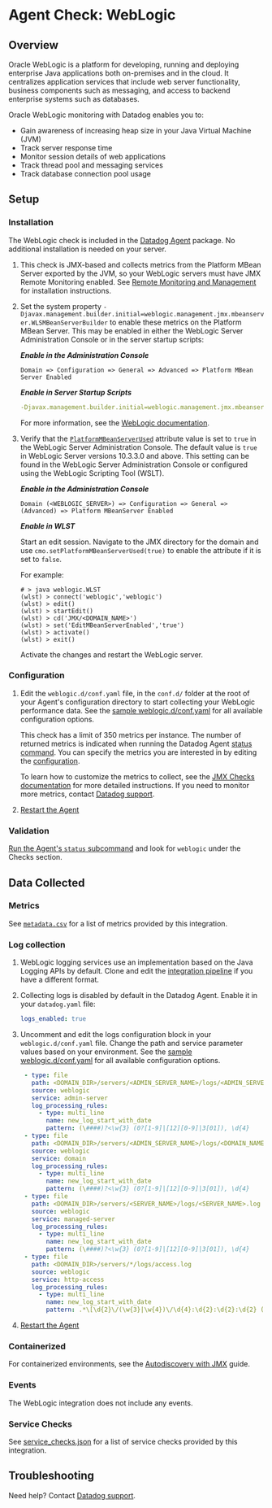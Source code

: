 # Agent Check: WebLogic

## Overview

Oracle WebLogic is a platform for developing, running and deploying enterprise Java applications both on-premises and in the cloud. It centralizes application services that include web server functionality, business components such as messaging, and access to backend enterprise systems such as databases. 

Oracle WebLogic monitoring with Datadog enables you to:
- Gain awareness of increasing heap size in your Java Virtual Machine (JVM)
- Track server response time
- Monitor session details of web applications
- Track thread pool and messaging services
- Track database connection pool usage

## Setup

### Installation

The WebLogic check is included in the [Datadog Agent][2] package.
No additional installation is needed on your server.

1. This check is JMX-based and collects metrics from the Platform MBean Server exported by the JVM, so your WebLogic servers must have JMX Remote Monitoring enabled. See [Remote Monitoring and Management][9] for installation instructions.

2. Set the system property `-Djavax.management.builder.initial=weblogic.management.jmx.mbeanserver.WLSMBeanServerBuilder` to enable these metrics on the Platform MBean Server. This may be enabled in either the WebLogic Server Administration Console or in the server startup scripts:


   _**Enable in the Administration Console**_

   ```
   Domain => Configuration => General => Advanced => Platform MBean Server Enabled
   ```

   _**Enable in Server Startup Scripts**_
 
   ```yaml
   -Djavax.management.builder.initial=weblogic.management.jmx.mbeanserver.WLSMBeanServerBuilder
   ```
      
   For more information, see the [WebLogic documentation][14].


3. Verify that the [`PlatformMBeanServerUsed`][10] attribute value is set to `true` in the WebLogic Server Administration Console. The default value is `true` in WebLogic Server versions 10.3.3.0 and above. This setting can be found in the WebLogic Server Administration Console or configured using the WebLogic Scripting Tool (WSLT). 

   _**Enable in the Administration Console**_

   ```
   Domain (<WEBLOGIC_SERVER>) => Configuration => General => (Advanced) => Platform MBeanServer Enabled
   ```
   
   _**Enable in WLST**_

   Start an edit session. Navigate to the JMX directory for the domain and use `cmo.setPlatformMBeanServerUsed(true)` to enable the attribute if it is set to `false`.

   For example:
   ```
   # > java weblogic.WLST
   (wlst) > connect('weblogic','weblogic')
   (wlst) > edit()
   (wlst) > startEdit()
   (wlst) > cd('JMX/<DOMAIN_NAME>')
   (wlst) > set('EditMBeanServerEnabled','true')
   (wlst) > activate()
   (wlst) > exit()
   ```

   Activate the changes and restart the WebLogic server.

### Configuration

1. Edit the `weblogic.d/conf.yaml` file, in the `conf.d/` folder at the root of your
   Agent's configuration directory to start collecting your WebLogic performance data.
   See the [sample weblogic.d/conf.yaml][3] for all available configuration options.

   This check has a limit of 350 metrics per instance. The number of returned metrics is indicated when running the Datadog Agent [status command][4].
   You can specify the metrics you are interested in by editing the [configuration][3].
   
   To learn how to customize the metrics to collect, see the [JMX Checks documentation][5] for more detailed instructions.
   If you need to monitor more metrics, contact [Datadog support][6].

2. [Restart the Agent][7]

### Validation

[Run the Agent's `status` subcommand][4] and look for `weblogic` under the Checks section.

## Data Collected

### Metrics

See [`metadata.csv`][11] for a list of metrics provided by this integration.  

### Log collection

1. WebLogic logging services use an implementation based on the Java Logging APIs by default. Clone and edit the [integration pipeline][12] if you have a different format.

2. Collecting logs is disabled by default in the Datadog Agent. Enable it in your `datadog.yaml` file:
   ```yaml
   logs_enabled: true
   ```
   
3. Uncomment and edit the logs configuration block in your `weblogic.d/conf.yaml` file. Change the path and service parameter values based on your environment. See the [sample weblogic.d/conf.yaml][3] for all available configuration options.
   ```yaml
    - type: file
      path: <DOMAIN_DIR>/servers/<ADMIN_SERVER_NAME>/logs/<ADMIN_SERVER_NAME>.log
      source: weblogic
      service: admin-server
      log_processing_rules:
        - type: multi_line
          name: new_log_start_with_date
          pattern: (\####)?<\w{3} (0?[1-9]|[12][0-9]|3[01]), \d{4}
    - type: file
      path: <DOMAIN_DIR>/servers/<ADMIN_SERVER_NAME>/logs/<DOMAIN_NAME>.log
      source: weblogic
      service: domain
      log_processing_rules:
        - type: multi_line
          name: new_log_start_with_date
          pattern: (\####)?<\w{3} (0?[1-9]|[12][0-9]|3[01]), \d{4}
    - type: file
      path: <DOMAIN_DIR>/servers/<SERVER_NAME>/logs/<SERVER_NAME>.log
      source: weblogic
      service: managed-server
      log_processing_rules:
        - type: multi_line
          name: new_log_start_with_date
          pattern: (\####)?<\w{3} (0?[1-9]|[12][0-9]|3[01]), \d{4}
    - type: file
      path: <DOMAIN_DIR>/servers/*/logs/access.log 
      source: weblogic
      service: http-access
      log_processing_rules:
        - type: multi_line
          name: new_log_start_with_date
          pattern: .*\[\d{2}\/(\w{3}|\w{4})\/\d{4}:\d{2}:\d{2}:\d{2} (\+|-)\d{4}\]
   ```
4. [Restart the Agent][7]

### Containerized
For containerized environments, see the [Autodiscovery with JMX][13] guide.

### Events

The WebLogic integration does not include any events.

### Service Checks

See [service_checks.json][8] for a list of service checks provided by this integration.

## Troubleshooting

Need help? Contact [Datadog support][6].


[2]: https://app.datadoghq.com/account/settings#agent
[3]: https://github.com/DataDog/integrations-core/blob/master/weblogic/datadog_checks/weblogic/data/conf.yaml.example
[4]: https://docs.datadoghq.com/agent/guide/agent-commands/#agent-status-and-information
[5]: https://docs.datadoghq.com/integrations/java/
[6]: https://docs.datadoghq.com/help/
[7]: https://docs.datadoghq.com/agent/guide/agent-commands/#start-stop-and-restart-the-agent
[8]: https://github.com/DataDog/integrations-core/blob/master/weblogic/assets/service_checks.json
[9]: https://docs.oracle.com/javase/8/docs/technotes/guides/management/agent.html#gdenl
[10]: https://docs.oracle.com/en/middleware/standalone/weblogic-server/14.1.1.0/jmxcu/understandwls.html#GUID-1D2E290E-F762-44A8-99C2-EB857EB12387
[11]: https://github.com/DataDog/integrations-core/blob/master/weblogic/metadata.csv
[12]: https://docs.datadoghq.com/logs/processing/#integration-pipelines 
[13]: https://docs.datadoghq.com/agent/guide/autodiscovery-with-jmx/?tab=containerizedagent
[14]: https://support.oracle.com/cloud/faces/DocumentDisplay?_afrLoop=308314682308664&_afrWindowMode=0&id=1465052.1&_adf.ctrl-state=10ue97j4er_4
